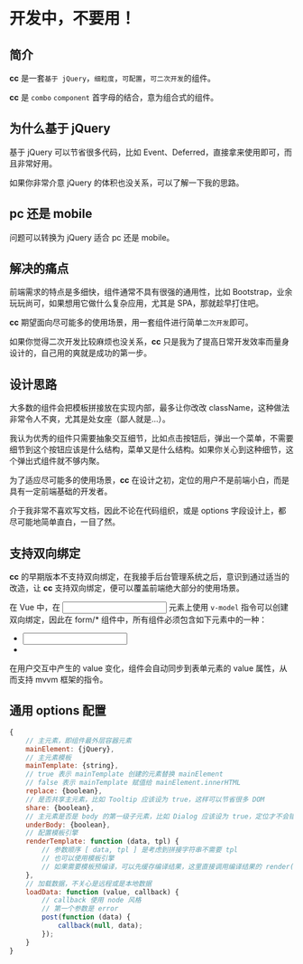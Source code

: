 # 开发中，不要用！

## 简介

**cc** 是一套`基于 jQuery`，`细粒度`，`可配置`，`可二次开发`的组件。

**cc** 是 `combo` `component` 首字母的结合，意为组合式的组件。

## 为什么基于 jQuery

基于 jQuery 可以节省很多代码，比如 Event、Deferred，直接拿来使用即可，而且非常好用。

如果你非常介意 jQuery 的体积也没关系，可以了解一下我的思路。

## pc 还是 mobile

问题可以转换为 jQuery 适合 pc 还是 mobile。

## 解决的痛点

前端需求的特点是多细快，组件通常不具有很强的通用性，比如 Bootstrap，业余玩玩尚可，如果想用它做什么复杂应用，尤其是 SPA，那就趁早打住吧。

**cc** 期望面向尽可能多的使用场景，用一套组件进行简单`二次开发`即可。

如果你觉得二次开发比较麻烦也没关系，**cc** 只是我为了提高日常开发效率而量身设计的，自己用的爽就是成功的第一步。

## 设计思路

大多数的组件会把模板拼接放在实现内部，最多让你改改 className，这种做法非常令人不爽，尤其是处女座（鄙人就是...）。

我认为优秀的组件只需要抽象交互细节，比如点击按钮后，弹出一个菜单，不需要细节到这个按钮应该是什么结构，菜单又是什么结构。如果你关心到这种细节，这个弹出式组件就不够内聚。

为了适应尽可能多的使用场景，**cc** 在设计之初，定位的用户不是前端小白，而是具有一定前端基础的开发者。

介于我非常不喜欢写文档，因此不论在代码组织，或是 options 字段设计上，都尽可能地简单直白，一目了然。

## 支持双向绑定

**cc** 的早期版本不支持双向绑定，在我接手后台管理系统之后，意识到通过适当的改造，让 **cc** 支持双向绑定，便可以覆盖前端绝大部分的使用场景。

在 Vue 中，在 <input> 元素上使用 `v-model` 指令可以创建双向绑定，因此在 form/* 组件中，所有组件必须包含如下元素中的一种：

* <input type="*" />
* <textrea></textarea>

在用户交互中产生的 value 变化，组件会自动同步到表单元素的 value 属性，从而支持 mvvm 框架的指令。

## 通用 options 配置

``` javascript
{
    // 主元素，即组件最外层容器元素
    mainElement: {jQuery},
    // 主元素模板
    mainTemplate: {string},
    // true 表示 mainTemplate 创建的元素替换 mainElement
    // false 表示 mainTemplate 赋值给 mainElement.innerHTML
    replace: {boolean},
    // 是否共享主元素，比如 Tooltip 应该设为 true，这样可以节省很多 DOM
    share: {boolean},
    // 主元素是否是 body 的第一级子元素，比如 Dialog 应该设为 true，定位才不会错
    underBody: {boolean},
    // 配置模板引擎
    renderTemplate: function (data, tpl) {
        // 参数顺序 [ data, tpl ] 是考虑到拼接字符串不需要 tpl
        // 也可以使用模板引擎
        // 如果需要模板预编译，可以先缓存编译结果，这里直接调用编译结果的 render(data)
    },
    // 加载数据，不关心是远程或是本地数据
    loadData: function (value, callback) {
        // callback 使用 node 风格
        // 第一个参数是 error
        post(function (data) {
            callback(null, data);
        });
    }
}
```

